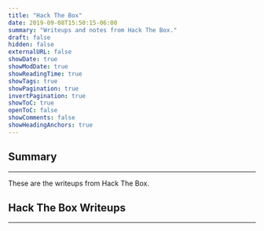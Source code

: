 ```yaml
---
title: "Hack The Box"
date: 2019-09-08T15:50:15-06:00
summary: "Writeups and notes from Hack The Box."
draft: false
hidden: false
externalURL: false
showDate: true
showModDate: true
showReadingTime: true
showTags: true
showPagination: true
invertPagination: true
showToC: true
openToC: false
showComments: false
showHeadingAnchors: true
---
```


## Summary
---

These are the writeups from Hack The Box.

## Hack The Box Writeups
---


